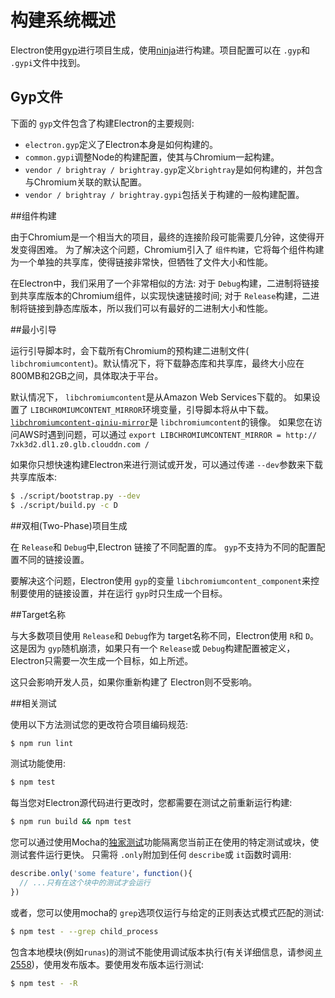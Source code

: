 # 构建系统概述

Electron使用[gyp](https://gyp.gsrc.io/)进行项目生成，使用[ninja](https://ninja-build.org/)进行构建。项目配置可以在 `.gyp`和 `.gypi`文件中找到。

## Gyp文件

下面的 `gyp`文件包含了构建Electron的主要规则:

* `electron.gyp`定义了Electron本身是如何构建的。
* `common.gypi`调整Node的构建配置，使其与Chromium一起构建。
* `vendor / brightray / brightray.gyp`定义`brightray`是如何构建的，并包含与Chromium关联的默认配置。
* `vendor / brightray / brightray.gypi`包括关于构建的一般构建配置。

##组件构建

由于Chromium是一个相当大的项目，最终的连接阶段可能需要几分钟，这使得开发变得困难。
为了解决这个问题，Chromium引入了 `组件构建`，它将每个组件构建为一个单独的共享库，使得链接非常快，但牺牲了文件大小和性能。

在Electron中，我们采用了一个非常相似的方法:
对于 `Debug`构建，二进制将链接到共享库版本的Chromium组件，以实现快速链接时间;
对于 `Release`构建，二进制将链接到静态库版本，所以我们可以有最好的二进制大小和性能。

##最小引导

运行引导脚本时，会下载所有Chromium的预构建二进制文件( `libchromiumcontent`)。默认情况下，将下载静态库和共享库，最终大小应在800MB和2GB之间，具体取决于平台。

默认情况下， `libchromiumcontent`是从Amazon Web Services下载的。
如果设置了 `LIBCHROMIUMCONTENT_MIRROR`环境变量，引导脚本将从中下载。
 [`libchromiumcontent-qiniu-mirror`](https://github.com/hokein/libchromiumcontent-qiniu-mirror)是 `libchromiumcontent`的镜像。
 如果您在访问AWS时遇到问题，可以通过 `export LIBCHROMIUMCONTENT_MIRROR = http:// 7xk3d2.dl1.z0.glb.clouddn.com /`

如果你只想快速构建Electron来进行测试或开发，可以通过传递 `--dev`参数来下载共享库版本:
```bash
$ ./script/bootstrap.py --dev
$ ./script/build.py -c D
```

##双相(Two-Phase)项目生成

在 `Release`和 `Debug`中,Electron 链接了不同配置的库。 `gyp`不支持为不同的配置配置不同的链接设置。

要解决这个问题，Electron使用 `gyp`的变量 `libchromiumcontent_component`来控制要使用的链接设置，并在运行 `gyp`时只生成一个目标。

##Target名称

与大多数项目使用 `Release`和 `Debug`作为 target名称不同，Electron使用 `R`和 `D`。
这是因为 `gyp`随机崩溃，如果只有一个 `Release`或 `Debug`构建配置被定义，Electron只需要一次生成一个目标，如上所述。

这只会影响开发人员，如果你重新构建了 Electron则不受影响。

##相关测试

使用以下方法测试您的更改符合项目编码规范:

```bash
$ npm run lint
```

测试功能使用:
```bash
$ npm test
```

每当您对Electron源代码进行更改时，您都需要在测试之前重新运行构建:
```bash
$ npm run build && npm test
```

您可以通过使用Mocha的[独家测试](https://mochajs.org/#exclusive-tests)功能隔离您当前正在使用的特定测试或块，使测试套件运行更快。
只需将 `.only`附加到任何 `describe`或 `it`函数时调用:
```js
describe.only('some feature'，function(){
  // ...只有在这个块中的测试才会运行
})
```

或者，您可以使用mocha的 `grep`选项仅运行与给定的正则表达式模式匹配的测试:
```sh
$ npm test - --grep child_process
```

包含本地模块(例如`runas`)的测试不能使用调试版本执行(有关详细信息，请参阅[＃2558](https://github.com/electron/electron/issues/2558))，使用发布版本。要使用发布版本运行测试:
```bash
$ npm test - -R
```